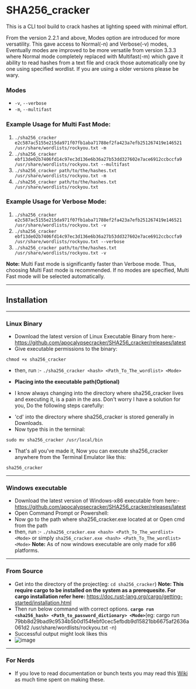 # SHA256_cracker
This is a CLI tool build to crack hashes at lighting speed with minimal effort.

From the version 2.2.1 and above, Modes option are introduced for more versatility. This gave access to Normal(-n) and Verbose(-v) modes, Eventually modes are improved to be more versatile from version 3.3.3 where Normal mode completely replaced with Multifast(-m) which gave it ability to read hashes from a text file and crack those automatically one by one using specified wordlist. If you are using a older versions please be wary.

### Modes
- `-v`, `--verbose`
- `-m`, `--multifast`

### Example Usage for Multi Fast Mode:
1. `./sha256_cracker e2c587ac5155e215da971f07fb1aba71788ef2fa423a7efb251267419e146521 /usr/share/wordlists/rockyou.txt -m`
2. `./sha256_cracker ebf13de02b7406fd14c97ec3d136e6b36a27b53dd327602e7ace6912ccbccfa9 /usr/share/wordlists/rockyou.txt --multifast`
3. `./sha256_cracker path/to/the/hashes.txt /usr/share/wordlists/rockyou.txt -m`
4. `./sha256_cracker path/to/the/hashes.txt /usr/share/wordlists/rockyou.txt`

### Example Usage for Verbose Mode:
1. `./sha256_cracker e2c587ac5155e215da971f07fb1aba71788ef2fa423a7efb251267419e146521 /usr/share/wordlists/rockyou.txt -v`
2. `./sha256_cracker ebf13de02b7406fd14c97ec3d136e6b36a27b53dd327602e7ace6912ccbccfa9 /usr/share/wordlists/rockyou.txt --verbose`
3. `./sha256_cracker path/to/the/hashes.txt /usr/share/wordlists/rockyou.txt -v`

**Note:** Multi Fast mode is significantly faster than Verbose mode. Thus, choosing Multi Fast mode is recommended. If no modes are specified, Multi Fast mode will be selected automatically.

---
## Installation
---
### Linux Binary
- Download the latest version of Linux Executable Binary from here:- https://github.com/apocalypsecracker/SHA256_cracker/releases/latest
- Give executable permissions to the binary:
```
chmod +x sha256_cracker
```
- then, run :- `./sha256_cracker <hash> <Path_To_The_wordlist> <Mode>`

- **Placing into the executable path(Optional)**

* I know always changing into the directory where sha256_cracker lives and executing it, is a pain in the ass. Don't worry I have a solution for you, Do the following steps carefully:
- 'cd' into the directory where sha256_cracker is stored generally in Downloads.
- Now type this in the terminal: 
```
sudo mv sha256_cracker /usr/local/bin

```
* That's all you've made it, Now you can execute sha256_cracker anywhere from the Terminal Emulator like this:
```
sha256_cracker
```
___________________________________________________________________________________________________________________________________________________________________________
### Windows executable
- Download the latest version of Windows-x86 executable from here:- https://github.com/apocalypsecracker/SHA256_cracker/releases/latest
- Open Command Prompt or Powershell:
- Now go to the path where sha256_cracker.exe located at or Open cmd from the path
- then, run :- `./sha256_cracker.exe <hash> <Path_To_The_wordlist> <Mode>` or simply `sha256_cracker.exe <hash> <Path_To_The_wordlist> <Mode>`
**Note:** As of now windows executable are only made for x86 platforms.
___________________________________________________________________________________________________________________________________________________________________________
### From Source
- Get into the directory of the project(eg: `cd sha256_cracker`)
**Note: This require cargo to be installed on the system as a prerequesite. For cargo installation refer here:** https://doc.rust-lang.org/cargo/getting-started/installation.html
- Then run below command with correct options.
**`cargo run <sha256_hash> <Path_to_password_dictionary> <Mode>`**(eg: cargo run 79bb8d29bad9c9534b5b0d154febf0cec5efbdb9d15821bb6675af2636a061d2 /usr/share/wordlists/rockyou.txt -n)
- Successful output might look likes this
- ![image](https://github.com/user-attachments/assets/cf13f716-801e-49aa-bc51-ba1e8bb7997a)
___________________________________________________________________________________________________________________________________________________________________________
### For Nerds
- If you love to read documentation or bunch texts you may read this [Wiki](https://github.com/apocalypsecracker/SHA256_cracker/wiki) as much time spent on making these.
